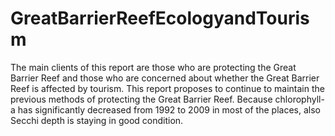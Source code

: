 # GreatBarrierReefEcologyandTourism

The main clients of this report are those who are protecting the Great Barrier Reef and those who are concerned about whether the Great Barrier Reef is affected by tourism. This report proposes to continue to maintain the previous methods of protecting the Great Barrier Reef. Because chlorophyll-a has significantly decreased from 1992 to 2009 in most of the places, also Secchi depth is staying in good condition.
